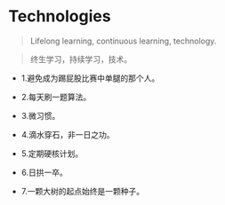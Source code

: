 # Technologies

>Lifelong learning, continuous learning, technology.

>终生学习，持续学习，技术。

- 1.避免成为踢屁股比赛中单腿的那个人。

- 2.每天刷一题算法。

- 3.微习惯。

- 4.滴水穿石，非一日之功。

- 5.定期硬核计划。

- 6.日拱一卒。

- 7.一颗大树的起点始终是一颗种子。
